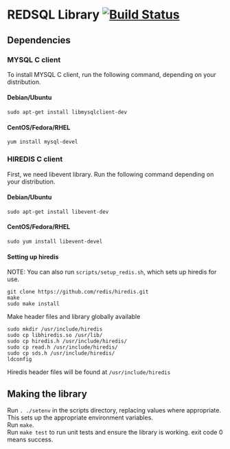 # REDSQL Library [![Build Status](https://travis-ci.org/billxiong24/redsql.svg?branch=master)](https://travis-ci.org/billxiong24/redsql)

## Dependencies  
  
### MYSQL C client  
To install MYSQL C client, run the following command, depending on your distribution.  
#### Debian/Ubuntu  
`sudo apt-get install libmysqlclient-dev`  
  
#### CentOS/Fedora/RHEL  
`yum install mysql-devel`  
  
### HIREDIS C client  
First, we need libevent library. Run the following command depending on your distribution.  
#### Debian/Ubuntu
`sudo apt-get install libevent-dev`  

#### CentOS/Fedora/RHEL
`sudo yum install libevent-devel`  

#### Setting up hiredis

NOTE: You can also run `scripts/setup_redis.sh`, which sets up hiredis for use.
```
git clone https://github.com/redis/hiredis.git  
make  
sudo make install  
```
  
Make header files and library globally available  
```  
sudo mkdir /usr/include/hiredis    
sudo cp libhiredis.so /usr/lib/    
sudo cp hiredis.h /usr/include/hiredis/    
sudo cp read.h /usr/include/hiredis/    
sudo cp sds.h /usr/include/hiredis/    
ldconfig    
```    

Hiredis header files will be found at ```/usr/include/hiredis```  

## Making the library
Run `. ./setenv` in the scripts directory, replacing values where appropriate. This sets up the appropriate environment variables.  
Run `make`.  
Run `make test` to run unit tests and ensure the library is working. exit code 0 means success.  
